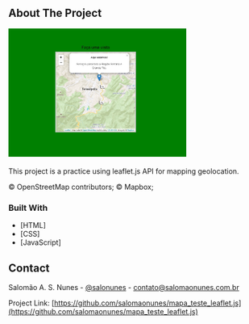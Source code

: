 <!-- ABOUT THE PROJECT -->

## About The Project

<div style="margin:0 auto; max-width:1000px;">
    <img style="width:70%;" src="images/print_map.jpg/"></i>
</div>
</br>
This project is a practice using leaflet.js API for mapping geolocation.

© OpenStreetMap contributors;
© Mapbox;

### Built With

- [HTML]
- [CSS]
- [JavaScript]

<!-- CONTACT -->

## Contact

Salomão A. S. Nunes - [@salonunes](https://instagram.com/salonunes/) - contato@salomaonunes.com.br

Project Link: [https://github.com/salomaonunes/mapa_teste_leaflet.js](https://github.com/salomaonunes/mapa_teste_leaflet.js)
